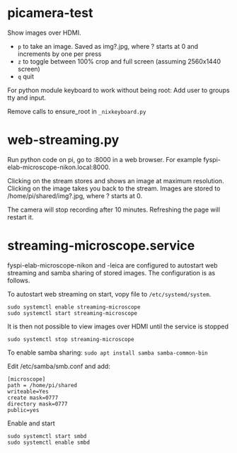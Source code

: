 # picamera-test

Show images over HDMI.

- `p` to take an image. Saved as img?.jpg, where ? starts at 0 and increments by one per press
- `z` to toggle between 100% crop and full screen (assuming 2560x1440 screen)
- `q` quit

For python module keyboard to work without being root:
Add user to groups tty and input.

Remove calls to ensure_root in `_nixkeyboard.py`

# web-streaming.py

Run python code on pi, go to <pi-ip-address>:8000 in a web browser. For example fyspi-elab-microscope-nikon.local:8000.

Clicking on the stream stores and shows an image at maximum resolution. Clicking on the image takes you back to the stream. Images are stored to /home/pi/shared/img?.jpg, where ? starts at 0. 

The camera will stop recording after 10 minutes. Refreshing the page will restart it.

# streaming-microscope.service

fyspi-elab-microscope-nikon and -leica are configured to autostart web streaming and samba sharing of stored images. The configuration is as follows.


To autostart web streaming on start, vopy file to `/etc/systemd/system`.

    sudo systemctl enable streaming-microscope
    sudo systemctl start streaming-microscope

It is then not possible to view images over HDMI until the service is stopped

    sudo systemctl stop streaming-microscope

To enable samba sharing: `sudo apt install samba samba-common-bin`

Edit /etc/samba/smb.conf and add:

    [microscope]
    path = /home/pi/shared
    writeable=Yes
    create mask=0777
    directory mask=0777
    public=yes

Enable and start

    sudo systemctl start smbd
    sudo systemctl enable smbd
